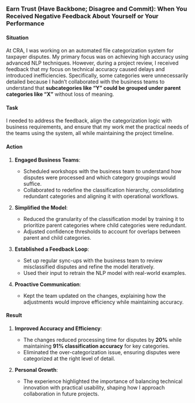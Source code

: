 ### **Earn Trust (Have Backbone; Disagree and Commit): When You Received Negative Feedback About Yourself or Your Performance**

#### **Situation**

At CRA, I was working on an automated file categorization system for taxpayer disputes. My primary focus was on achieving high accuracy using advanced NLP techniques. However, during a project review, I received feedback that my focus on technical accuracy caused delays and introduced inefficiencies. Specifically, some categories were unnecessarily detailed because I hadn’t collaborated with the business teams to understand that **subcategories like “Y” could be grouped under parent categories like “X”** without loss of meaning.

#### **Task**

I needed to address the feedback, align the categorization logic with business requirements, and ensure that my work met the practical needs of the teams using the system, all while maintaining the project timeline.

#### **Action**

1. **Engaged Business Teams**:
    
    - Scheduled workshops with the business team to understand how disputes were processed and which category groupings would suffice.
    - Collaborated to redefine the classification hierarchy, consolidating redundant categories and aligning it with operational workflows.
2. **Simplified the Model**:
    
    - Reduced the granularity of the classification model by training it to prioritize parent categories where child categories were redundant.
    - Adjusted confidence thresholds to account for overlaps between parent and child categories.
3. **Established a Feedback Loop**:
    
    - Set up regular sync-ups with the business team to review misclassified disputes and refine the model iteratively.
    - Used their input to retrain the NLP model with real-world examples.
4. **Proactive Communication**:
    
    - Kept the team updated on the changes, explaining how the adjustments would improve efficiency while maintaining accuracy.

#### **Result**

1. **Improved Accuracy and Efficiency**:
    
    - The changes reduced processing time for disputes by **20%** while maintaining **91% classification accuracy** for key categories.
    - Eliminated the over-categorization issue, ensuring disputes were categorized at the right level of detail.
3. **Personal Growth**:
    
    - The experience highlighted the importance of balancing technical innovation with practical usability, shaping how I approach collaboration in future projects.
